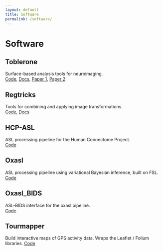 ```yaml
---
layout: default
title: Software
permalink: /software/
---
```


# **Software**

## Toblerone
Surface-based analysis tools for neuroimaging.  
[Code](https://github.com/tomfrankkirk/toblerone), [Docs](https://toblerone.readthedocs.io/en/latest/), [Paper 1](https://doi.org/10.1109/TMI.2019.2951080), [Paper 2](https://doi.org/10.1101/2022.01.28.477071)

## Regtricks
Tools for combining and applying image transformations.  
[Code](https://github.com/tomfrankkirk/regtricks), [Docs](https://regtricks.readthedocs.io/en/latest/)

## HCP-ASL
ASL processing pipeline for the Human Connectome Project.  
[Code](https://github.com/ibme-qubic/hcp-asl)

## Oxasl
ASL processing pipeline using variational Bayesian inference, built on FSL.  
[Code](https://github.com/ibme-qubic/oxasl)

## Oxasl_BIDS
ASL-BIDS interface for the oxasl pipeline.  
[Code](https://github.com/physimals/oxasl_bids)

## Tourmapper 
Build interactive maps of GPS activity data. Wraps the Leaflet / Folium libraries. 
[Code](https://github.com/tomfrankkirk/tourmapper)